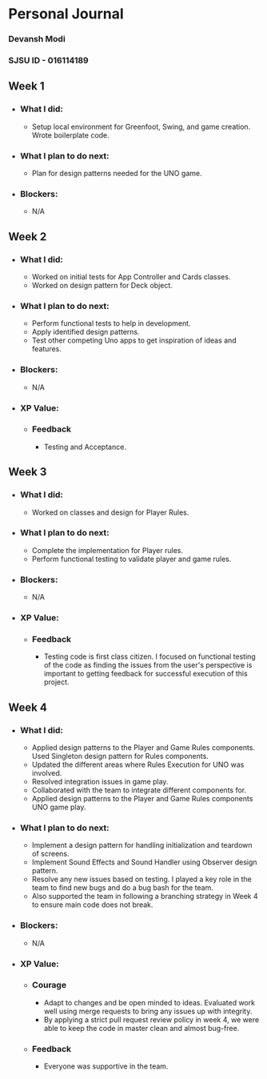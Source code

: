 # Personal Journal

### Devansh Modi
### SJSU ID - 016114189


## Week 1

- ### What I did: 
    - Setup local environment for Greenfoot, Swing, and game creation. Wrote boilerplate code.

- ### What I plan to do next: 
    - Plan for design patterns needed for the UNO game.

- ### Blockers: 
    - N/A


## Week 2

- ### What I did: 
    - Worked on initial tests for App Controller and Cards classes.
    - Worked on design pattern for Deck object.

- ### What I plan to do next: 
    - Perform functional tests to help in development.
    - Apply identified design patterns.
    - Test other competing Uno apps to get inspiration of ideas and features.

- ### Blockers: 
    - N/A

- ### XP Value:
    - ### Feedback 
        - Testing and Acceptance.


## Week 3

- ### What I did: 
    - Worked on classes and design for Player Rules.

- ### What I plan to do next: 
    - Complete the implementation for Player rules.
    - Perform functional testing to validate player and game rules.

- ### Blockers: 
    - N/A

- ### XP Value:
    - ### Feedback 
        - Testing code is first class citizen. I focused on functional testing of the code as finding the issues from the user's perspective is important to getting feedback for successful execution of this  project.


## Week 4

- ### What I did: 
    - Applied design patterns to the Player and Game Rules components. Used Singleton design pattern for Rules components.
    - Updated the different areas where Rules Execution for UNO was involved.
    - Resolved integration issues in game play.
    - Collaborated with the team to integrate different components for. 
    - Applied design patterns to the Player and Game Rules components UNO game play.

- ### What I plan to do next: 
    - Implement a design pattern for handling initialization and teardown of screens.
    - Implement Sound Effects and Sound Handler using Observer design pattern.
    - Resolve any new issues based on testing. I played a key role in the team to find new bugs and do a bug bash for the team.
    - Also supported the team in following a branching strategy in Week 4 to ensure main code does not break.

- ### Blockers: 
    - N/A

- ### XP Value:
    - ### Courage 
        - Adapt to changes and be open minded to ideas. Evaluated work well using merge requests to bring any issues up with integrity.
        - By applying a strict pull request review policy in week 4, we were able to keep the code in master clean and almost bug-free.
        
    - ### Feedback
        - Everyone was supportive in the team.
